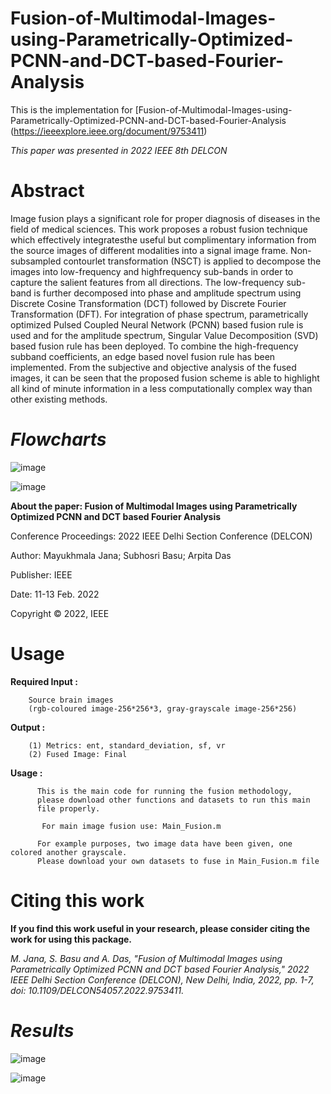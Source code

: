 # Fusion-of-Multimodal-Images-using-Parametrically-Optimized-PCNN-and-DCT-based-Fourier-Analysis

This is the implementation for [Fusion-of-Multimodal-Images-using-Parametrically-Optimized-PCNN-and-DCT-based-Fourier-Analysis (https://ieeexplore.ieee.org/document/9753411)

_This paper was presented in 2022 IEEE 8th DELCON_

# Abstract

Image fusion plays a significant role for proper diagnosis of diseases in the field of medical sciences. This work proposes a robust fusion technique which effectively integratesthe useful but complimentary information from the source images of different modalities into a signal image frame. Non-subsampled contourlet transformation (NSCT) is applied to decompose the images into low-frequency and highfrequency sub-bands in order to capture the salient features from all directions. The low-frequency sub-band is further decomposed into phase and amplitude spectrum using Discrete Cosine Transformation (DCT) followed by Discrete Fourier Transformation (DFT). For integration of phase spectrum, parametrically optimized Pulsed Coupled Neural Network (PCNN) based fusion rule is used and for the amplitude spectrum, Singular Value Decomposition (SVD) based fusion rule has been deployed. To combine the high-frequency subband coefficients, an edge based novel fusion rule has been implemented. From the subjective and objective analysis of the fused images, it can be seen that the proposed fusion scheme is able to highlight all kind of minute information in a less computationally complex way than other existing methods.

# **_Flowcharts_**

![image](https://user-images.githubusercontent.com/81149819/226161024-1bb30ae1-8e90-4297-a390-d4a9fdc0b0cf.png)

![image](https://user-images.githubusercontent.com/81149819/226161030-eb3b17e6-4b13-4e08-b1a3-8a71c4e07144.png)

**About the paper: Fusion of Multimodal Images using Parametrically Optimized PCNN and DCT based Fourier Analysis**

Conference Proceedings: 2022 IEEE Delhi Section Conference (DELCON)

Author: Mayukhmala Jana; Subhosri Basu; Arpita Das

Publisher: IEEE

Date: 11-13 Feb. 2022

Copyright © 2022, IEEE

# Usage

**Required Input :**
 
        Source brain images
        (rgb-coloured image-256*256*3, gray-grayscale image-256*256)
 
 **Output :**    

        (1) Metrics: ent, standard_deviation, sf, vr
        (2) Fused Image: Final

 **Usage :**
   
          This is the main code for running the fusion methodology,
          please download other functions and datasets to run this main
          file properly.
          
           For main image fusion use: Main_Fusion.m
          
          For example purposes, two image data have been given, one colored another grayscale.
          Please download your own datasets to fuse in Main_Fusion.m file
          
  # Citing this work

**If you find this work useful in your research, please consider citing the work for using this package.**

_M. Jana, S. Basu and A. Das, "Fusion of Multimodal Images using Parametrically Optimized PCNN and DCT based Fourier Analysis," 2022 IEEE Delhi Section Conference (DELCON), New Delhi, India, 2022, pp. 1-7, doi: 10.1109/DELCON54057.2022.9753411._

# **_Results_**

![image](https://user-images.githubusercontent.com/81149819/226161046-43aeabb5-a7a3-4e61-9806-0854545f9c8e.png)

![image](https://user-images.githubusercontent.com/81149819/226161064-a69983f6-9b68-47e6-a0a1-46b85a635c36.png)

